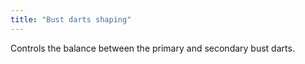 ```yaml
---
title: "Bust darts shaping"
---
```


Controls the balance between the primary and secondary bust darts.





